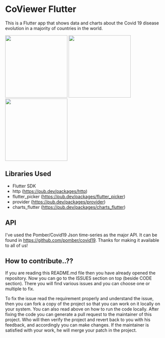 # CoViewer Flutter

This is a Flutter app that shows data and charts about the Covid 19 disease evolution in a majority of countries in the world.

<img src="demo/Screenshot_1587331669.png" width="200"/>   <img src="demo/Screenshot_1587331676.png" width="200"/>   <img src="demo/Screenshot_1587331686.png" width="200"/>

## Libraries Used
- Flutter SDK
- http (https://pub.dev/packages/http)
- flutter_picker (https://pub.dev/packages/flutter_picker)
- provider (https://pub.dev/packages/provider)
- charts_flutter (https://pub.dev/packages/charts_flutter)


## API

I've used the Pomber/Covid19 Json time-series as the major API.
It can be found in https://github.com/pomber/covid19.
Thanks for making it available to all of us!


## How to contribute..??

If you are reading this README.md file then you have already opened the repository.
Now you can go to the ISSUES section on top (beside CODE section). There you will
find various issues and you can choose one or multiple to fix. 

To fix the issue read the requirement properly and understand the issue, then you can 
fork a copy of the project so that you can work on it locally on your system. You can 
also read above on how to run the code locally. After fixing the code you can generate 
a pull request to the maintainer of this project. Who will then verify the project and 
revert back to you with his feedback, and accordingly you can make changes. If the 
maintainer is satisfied with your work, he will merge your patch in the project.
